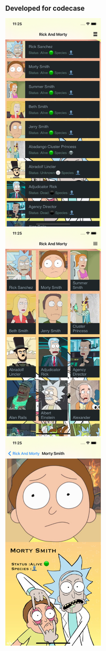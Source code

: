 ## Developed for codecase

<img src="https://github.com/Winlentia/rick-and-morty/blob/main/screenshots/ss-1.png?raw=true" width="300">

<img src="https://github.com/Winlentia/rick-and-morty/blob/main/screenshots/ss-2.png?raw=true" width="300">

<img src="https://github.com/Winlentia/rick-and-morty/blob/main/screenshots/ss-3.png?raw=true" width="300">
